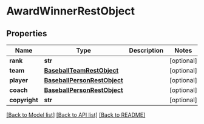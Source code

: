 # AwardWinnerRestObject

## Properties
Name | Type | Description | Notes
------------ | ------------- | ------------- | -------------
**rank** | **str** |  | [optional] 
**team** | [**BaseballTeamRestObject**](BaseballTeamRestObject.md) |  | [optional] 
**player** | [**BaseballPersonRestObject**](BaseballPersonRestObject.md) |  | [optional] 
**coach** | [**BaseballPersonRestObject**](BaseballPersonRestObject.md) |  | [optional] 
**copyright** | **str** |  | [optional] 

[[Back to Model list]](../README.md#documentation-for-models) [[Back to API list]](../README.md#documentation-for-api-endpoints) [[Back to README]](../README.md)

